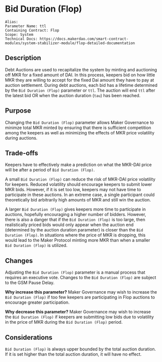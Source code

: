
# Bid Duration (Flop)

```
Alias: 
Parameter Name: ttl
Containing Contract: Flop
Scope: System
Technical Docs: https://docs.makerdao.com/smart-contract-modules/system-stabilizer-module/flop-detailed-documentation 
```

## Description
Debt Auctions are used to recapitalize the system by minting and auctioning off MKR for a fixed amount of DAI. In this process, keepers bid on how little MKR they are willing to accept for the fixed Dai amount they have to pay at auction settlement. During debt auctions, each bid has a lifetime determined by the `Bid Duration (Flop)` parameter or `ttl`. The auction will end `ttl` after the latest bid OR when the auction duration (`tau`) has been reached. 


## Purpose
Changing the `Bid Duration (Flop)` parameter allows Maker Governance to minimze total MKR minted by ensuring that there is sufficient competition among the keepers as well as minimizing the effects of MKR price volatility during auctions. 


## Trade-offs
Keepers have to effectively make a prediction on what the MKR-DAI price will be after a period of `Bid Duration (Flop)`. 

A small `Bid Duration (Flop)` can reduce the risk of MKR-DAI price volatility for keepers. Reduced volatility should encourage keepers to submit lower MKR bids. However, if it is set too low, keepers may not have time to participate in these auctions. In an extreme case, a single participant could theoretically bid arbitrarily high amounts of MKR and still win the auction.

A larger `Bid Duration (Flop)` gives keepers more time to participate in auctions, hopefully encouraging a higher number of bidders. However, there is also a danger that if the `Bid Duration (Flop)` is too large, then realistically priced bids would only appear when the auction end (determined by the auction duration parameter) is closer than the `Bid Duration (Flop)`. In situations where the price of MKR is dropping, this would lead to the Maker Protocol minting more MKR than when a smaller `Bid Duration (Flop)` is utilized.



## Changes
Adjusting the `Bid Duration (Flop)` parameter is a manual process that requires an executive vote. Changes to the `Bid Duration (Flop)` are subject to the GSM Pause Delay.

**Why increase this parameter?**
Maker Governance may wish to increase the `Bid Duration (Flop)` if too few keepers are participating in Flop auctions to encourage greater participation.

**Why decrease this parameter?**
Maker Governance may wish to increase the `Bid Duration (Flop)` if keepers are submitting low bids due to volatility in the price of MKR during the `Bid Duration (Flop)` period.



## Considerations
`Bid Duration (Flop)` is always upper bounded by the total auction duration. If it is set higher than the total auction duration, it will have no effect. 

